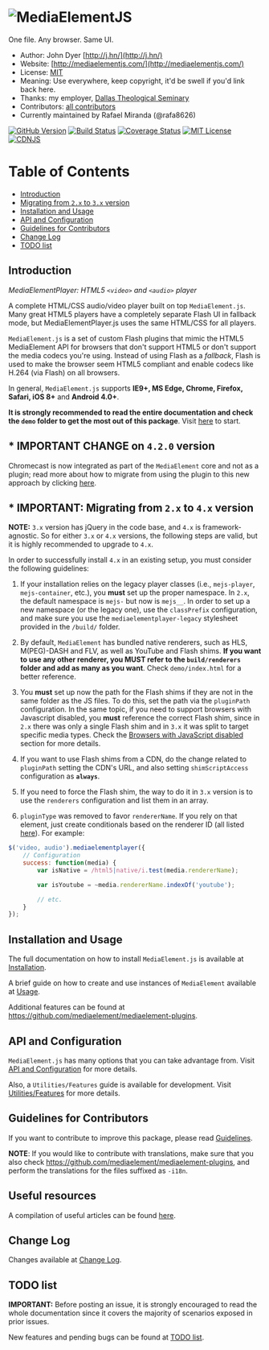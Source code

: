 # ![MediaElementJS](https://cloud.githubusercontent.com/assets/910829/22357262/e6cf32b4-e404-11e6-876b-59afa009f65c.png)

One file. Any browser. Same UI.

* Author: John Dyer [http://j.hn/](http://j.hn/)
* Website: [http://mediaelementjs.com/](http://mediaelementjs.com/)
* License: [MIT](http://mediaelement.mit-license.org/)
* Meaning: Use everywhere, keep copyright, it'd be swell if you'd link back here.
* Thanks: my employer, [Dallas Theological Seminary](http://www.dts.edu/)
* Contributors: [all contributors](https://github.com/mediaelement/mediaelement/graphs/contributors)
* Currently maintained by Rafael Miranda (@rafa8626)

[![GitHub Version](https://img.shields.io/npm/v/mediaelement.svg)](https://github.com/mediaelement/mediaelement)
[![Build Status](https://img.shields.io/travis/mediaelement/mediaelement.svg)](https://travis-ci.org/mediaelement/mediaelement)
[![Coverage Status](https://img.shields.io/coveralls/mediaelement/mediaelement.svg)](https://coveralls.io/github/mediaelement/mediaelement)
[![MIT License](https://img.shields.io/npm/l/mediaelement.svg)](https://mediaelement.mit-license.org/)
[![CDNJS](https://img.shields.io/cdnjs/v/mediaelement.svg)](https://cdnjs.com/libraries/mediaelement)

# Table of Contents

* [Introduction](#intro)
* [Migrating from `2.x` to `3.x` version](#migration)
* [Installation and Usage](#installation)
* [API and Configuration](#api)
* [Guidelines for Contributors](#guidelines)
* [Change Log](#changelog)
* [TODO list](#todo)

<a id="intro"></a>
## Introduction

_MediaElementPlayer: HTML5 `<video>` and `<audio>` player_

A complete HTML/CSS audio/video player built on top `MediaElement.js`. Many great HTML5 players have a completely separate Flash UI in fallback mode, but MediaElementPlayer.js uses the same HTML/CSS for all players.

`MediaElement.js` is a set of custom Flash plugins that mimic the HTML5 MediaElement API for browsers that don't support HTML5 or don't support the media codecs you're using.
Instead of using Flash as a _fallback_, Flash is used to make the browser seem HTML5 compliant and enable codecs like H.264 (via Flash) on all browsers.

In general, `MediaElement.js` supports **IE9+, MS Edge, Chrome, Firefox, Safari, iOS 8+** and **Android 4.0+**.

**It is strongly recommended to read the entire documentation and check the `demo` folder to get the most out of this package**. Visit [here](docs) to start.

## * IMPORTANT CHANGE on `4.2.0` version

Chromecast is now integrated as part of the `MediaElement` core and not as a plugin; read more about how to migrate from using the plugin to this new approach
by clicking [here](docs/api.md#chromecast).

<a id="migration"></a>
## * IMPORTANT: Migrating from `2.x` to `4.x` version

**NOTE:** `3.x` version has jQuery in the code base, and `4.x` is framework-agnostic. So for either `3.x` or `4.x` versions, the following steps are valid, but it is highly recommended to upgrade to `4.x`.

In order to successfully install `4.x` in an existing setup, you must consider the following guidelines:

1. If your installation relies on the legacy player classes (i.e., `mejs-player`, `mejs-container`, etc.), you **must** set up the proper namespace. In `2.x`, the default namespace is `mejs-` but now is `mejs__`. In order to set up a new namespace (or the legacy one), use the `classPrefix` configuration, and make sure you use the `mediaelementplayer-legacy` stylesheet provided in the `/build/` folder.

2. By default, `MediaElement` has bundled native renderers, such as HLS, M(PEG)-DASH and FLV, as well as YouTube and Flash shims. **If you want to use any other renderer, you MUST refer to the `build/renderers` folder and add as many as you want**. Check `demo/index.html` for a better reference.

3. You **must** set up now the path for the Flash shims if they are not in the same folder as the JS files. To do this, set the path via the `pluginPath` configuration. In the same topic, if you need to support browsers with Javascript disabled, you **must** reference the correct Flash shim, since in `2.x` there was only a single Flash shim and in `3.x` it was split to target specific media types. Check the [Browsers with JavaScript disabled](docs/installation.md#disabled-javascript) section for more details.

4. If you want to use Flash shims from a CDN, do the change related to `pluginPath` setting the CDN's URL, and also setting `shimScriptAccess` configuration as **`always`**.

5. If you need to force the Flash shim, the way to do it in `3.x` version is to use the `renderers` configuration and list them in an array.

6. `pluginType` was removed to favor `rendererName`. If you rely on that element, just create conditionals based on the renderer ID (all listed [here](docs/usage.md#renderers-list)). For example:

```javascript
$('video, audio').mediaelementplayer({
	// Configuration
	success: function(media) {
		var isNative = /html5|native/i.test(media.rendererName);

		var isYoutube = ~media.rendererName.indexOf('youtube');

		// etc.
	}
});
```

<a id="installation"></a>
## Installation and Usage

The full documentation on how to install `MediaElement.js` is available at [Installation](docs/installation.md).

A brief guide on how to create and use instances of `MediaElement` available at [Usage](docs/usage.md).

Additional features can be found at https://github.com/mediaelement/mediaelement-plugins.

<a id="api"></a>
## API and Configuration

`MediaElement.js` has many options that you can take advantage from. Visit [API and Configuration](docs/api.md) for more details.

Also, a `Utilities/Features` guide is available for development. Visit [Utilities/Features](docs/utils.md) for more details.

<a id="guidelines"></a>
## Guidelines for Contributors

If you want to contribute to improve this package, please read [Guidelines](docs/guidelines.md).

**NOTE**: If you would like to contribute with translations, make sure that you also check https://github.com/mediaelement/mediaelement-plugins, and perform the
translations for the files suffixed as `-i18n`.

<a id="sources"></a>
## Useful resources

A compilation of useful articles can be found [here](docs/resources.md).

<a id="changelog"></a>
## Change Log

Changes available at [Change Log](changelog.md).

<a id="todo"></a>
## TODO list

**IMPORTANT:** Before posting an issue, it is strongly encouraged to read the whole documentation since it covers the majority of scenarios exposed in prior issues.

New features and pending bugs can be found at [TODO list](TODO.md).
